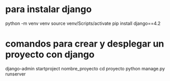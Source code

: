 # para instalar django
python -m venv venv
source venv/Scripts/activate
pip install django==4.2

# comandos para crear y desplegar un proyecto con django
django-admin startproject nombre_proyecto
cd proyecto
python manage.py runserver